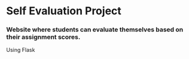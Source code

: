 # Self Evaluation Project
### Website where students can evaluate themselves based on their assignment scores.
Using Flask

